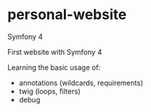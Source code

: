 # personal-website


Symfony 4

First website with Symfony 4

Learning the basic usage of:
- annotations (wildcards, requirements)
- twig (loops, filters)
- debug
